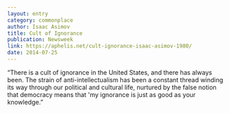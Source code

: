 ```yaml
---
layout: entry
category: commonplace
author: Isaac Asimov
title: Cult of Ignorance
publication: Newsweek
link: https://aphelis.net/cult-ignorance-isaac-asimov-1980/
date: 2014-07-25
---
```


“There is a cult of ignorance in the United States, and there has always been. The strain of anti-intellectualism has been a constant thread winding its way through our political and cultural life, nurtured by the false notion that democracy means that 'my ignorance is just as good as your knowledge.” 